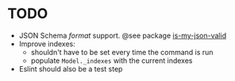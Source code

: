 # TODO
- JSON Schema *format* support. @see package [is-my-json-valid][1]
- Improve indexes:
  - shouldn't have to be set every time the command is run
  - populate `Model._indexes` with the current indexes
- Eslint should also be a test step

[1]: https://npmjs.org/is-my-json-valid#custom-formats
